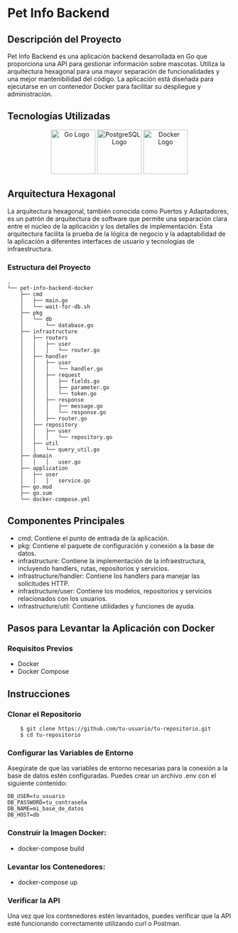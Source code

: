 # Pet Info Backend

## Descripción del Proyecto

Pet Info Backend es una aplicación backend desarrollada en Go que proporciona una API para gestionar información sobre mascotas. Utiliza la arquitectura hexagonal para una mayor separación de funcionalidades y una mejor mantenibilidad del código. La aplicación está diseñada para ejecutarse en un contenedor Docker para facilitar su despliegue y administración.

## Tecnologías Utilizadas

<p align="center">
    <img src="https://cdn.iconscout.com/icon/free/png-256/go-77-1175166.png" alt="Go Logo" width="100" height="100"/>
    <img src="https://www.postgresql.org/media/img/about/press/elephant.png" alt="PostgreSQL Logo" width="100" height="100"/>
    <img src="https://www.vectorlogo.zone/logos/docker/docker-icon.svg" alt="Docker Logo" width="100" height="100"/>
</p>

## Arquitectura Hexagonal

La arquitectura hexagonal, también conocida como Puertos y Adaptadores, es un patrón de arquitectura de software que permite una separación clara entre el núcleo de la aplicación y los detalles de implementación. Esta arquitectura facilita la prueba de la lógica de negocio y la adaptabilidad de la aplicación a diferentes interfaces de usuario y tecnologías de infraestructura.

### Estructura del Proyecto

```plaintext
.
└── pet-info-backend-docker
    ├── cmd
    │   ├── main.go
    │   └── wait-for-db.sh
    ├── pkg
    │   └── db
    │       └── database.go
    ├── infrastructure
    │   ├── routers
    │   │   ├── user
    │   │   │   └── router.go
    │   ├── handler
    │   │   ├── user
    │   │   │   └── handler.go
    │   │   ├── request
    │   │   │   ├── fields.go
    │   │   │   ├── parameter.go
    │   │   │   └── token.go
    │   │   ├── response
    │   │   │   ├── message.go
    │   │   │   └── response.go
    │   │   ├── router.go
    │   ├── repository
    │   │   ├── user
    │   │   │   └── repository.go
    │   ├── util
    │   │   └── query_util.go
    ├── domain
    │   │   │	user.go
    ├── application
    │   ├── user
    │   │   │   service.go
    ├── go.mod
    ├── go.sum
    └── docker-compose.yml
```

## Componentes Principales

* cmd: Contiene el punto de entrada de la aplicación.
* pkg: Contiene el paquete de configuración y conexión a la base de datos.
* infrastructure: Contiene la implementación de la infraestructura, incluyendo handlers, rutas, repositorios y servicios.
* infrastructure/handler: Contiene los handlers para manejar las solicitudes HTTP.
* infrastructure/user: Contiene los modelos, repositorios y servicios relacionados con los usuarios.
* infrastructure/util: Contiene utilidades y funciones de ayuda.

## Pasos para Levantar la Aplicación con Docker

### Requisitos Previos

* Docker
* Docker Compose

## Instrucciones

### Clonar el Repositorio

```
    $ git clone https://github.com/tu-usuario/tu-repositorio.git
    $ cd tu-repositorio
```

### Configurar las Variables de Entorno

Asegúrate de que las variables de entorno necesarias para la conexión a la base de datos estén configuradas. Puedes crear un archivo .env con el siguiente contenido:

    DB_USER=tu_usuario
    DB_PASSWORD=tu_contraseña
    DB_NAME=mi_base_de_datos
    DB_HOST=db

### Construir la Imagen Docker:

- docker-compose build

### Levantar los Contenedores:

- docker-compose up

### Verificar la API

Una vez que los contenedores estén levantados, puedes verificar que la API esté funcionando correctamente utilizando curl o Postman.
